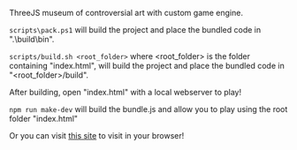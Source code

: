 ThreeJS museum of controversial art with custom game engine.

`scripts\pack.ps1` will build the project and place the bundled code in ".\build\bin". 

`scripts/build.sh <root_folder>` where <root_folder> is the folder containing "index.html", will build the project and place the bundled code in "<root_folder>/build".

After building, open "index.html" with a local webserver to play!

`npm run make-dev` will build the bundle.js and allow you to play using the root folder "index.html"

Or you can visit <a href="https://theredlancer.github.io/phil432-exhibit/">this site</a> to visit in your browser!

